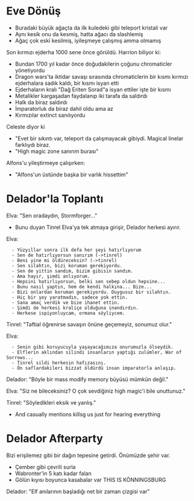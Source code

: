 # Eve Dönüş
  
  * Buradaki büyük ağaçta da ilk kuledeki gibi teleport kristali var
  * Aynı kesik onu da kesmiş, hatta ağacı da slashlemiş
  * Ağaç çok eski kesilmiş, iyileşmeye çalışmış amma olmamış
  
  Son kırmızı ejderha 1000 sene önce görüldü. Harrion biliyor ki:
  - Bundan 1700 yıl kadar önce doğudakilerin çoğunu chromaticler yönetiyordu
  - Dragon wars'ta iktidar savaşı sırasında chromaticlerin bir kısmı kırmızı ejderhalara sadık kaldı, bir kısmı isyan etti
  - Ejderhaların kralı "Dağ Eriten Sorad"a isyan ettiler işte bir kısmı
  - Metalikler kargaşadan faydalanıp iki tarafa da saldırdı
  - Halk da biraz saldırdı
  - İmparatorluk da biraz dahil oldu ama az
  - Kırmızılar extinct sanılıyordu
  
  Celeste diyor ki
  - "Evet bir sıkıntı var, teleport da çalışmayacak gibiydi. Magical linelar farklıydı biraz.
  - "High magic zone sanırım burası"
  	
  Alfons'u yileştirmeye çalışırken:
  - "Alfons'un üstünde başka bir varlık hissettim"
  
  # Delador'la Toplantı
  Elva: "Sen oradaydın, Stormforger..."
  
  * Bunu duyan Tinrel Elva'ya tek atmaya girişir, Delador herkesi ayırır.
  
  Elva:
  ```
  	- Yüzyıllar sonra ilk defa her şeyi hatırlıyorum
  	- Sen de hatırlıyorsun sanırım (->tinrel)
  	- Beni yine mi öldüreceksin? (->tinrel)
  	- Sen silahtın, bizi koruman gerekiyordu.
  	- Sen de yittin sandım, bizim gibisin sandım.
  	- Ama hayır, şimdi anlıyorum.
  	- Hepsini hatırlıyorsun, belki sen sebep oldun hepsine...
  	- Bunu nasıl yaptın, hem de kendi halkına... Bize...
  	- Bizi onlardan koruman gerekiyordu. Duygusuz bir silahtın.
  	- Hiç bir şey yaratmadın, sadece yok ettin.
  	- Sana amaç verdik ve bize ihanet ettin.
  	- Şimdi de herkesi kraliçe olduğuna inandırdın.
  	- Herkese ispiyonluycam, ormana söyliycem.
  ```
  
  Tinrel: "Taftial öğrenirse savaşın önüne geçemeyiz, sonumuz olur."
  
  Elva:
  ```
  	- Senin gibi koruyucuyla yaşayacağımıza onurumuzla ölseydik.
  	- Elflerin aklından silindi insanların yaptığı zulümler, War of Sorrows...
  	- Tinrel sildi herkesin hafızasını.
  	- Ön saflardakileri bizzat öldürdü insan imparatorla anlaşıp.
  ```
  
  Delador: "Böyle bir mass modify memory büyüsü mümkün değil."
  
  Elva: "Siz ne bileceksiniz? O çok sevdiğiniz high magic'i bile unuttunuz."
  
  Tinrel: "Söyledikleri eksik ve yanlış."
  - And casually mentions killsg us just for hearing everything
  
  # Delador Afterparty
  Bizi erişilemez gibi bir dağın tepesine getirdi. Önümüzde şehir var.
  - Çember gibi çevrili surla
  - Wabronter'in 5 katı kadar falan
  - Gölün kıyısı boyunca kasabalar var
  THIS IS KÖNNINGSBURG
  
  Delador: "Elf anılarının başladığı net bir zaman çizgisi var"